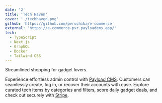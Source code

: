 ```yaml
---
date: '2'
title: 'Tech Haven'
cover: './techhaven.png'
github: 'https://github.com/pvruchika/e-commerce'
external: 'https://e-commerce-pvr.payloadcms.app/'
tech:
  - TypeScript
  - Next.js
  - GraphQL
  - Docker
  - Tailwind CSS
---
```


Streamlined shopping for gadget lovers.

Experience effortless admin control with [Payload CMS](https://payloadcms.com/). Customers can seamlessly create, log in, or recover their accounts with ease. Explore curated tech items by categories and filters, score daily gadget deals, and check out securely with [Stripe](https://stripe.com/).
